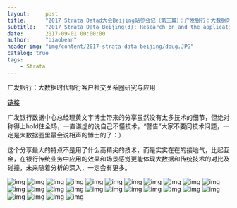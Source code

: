 ```yaml
---
layout:     post
title:      "2017 Strata Datad大会Beijing站参会记（第三篇）：广发银行：大数据时代银行客户社交关系圈研究与应用"
subtitle:   "2017 Strata Data Beijing(3): Research on and the application of a social relation circle of bank customers in the big data era"
date:       2017-09-01 00:00:00
author:     "biaobean"
header-img: "img/content/2017-strata-data-beijing/doug.JPG"
catalog: true
tags:
    - Strata
---
```


广发银行：大数据时代银行客户社交关系圈研究与应用

[链接](https://strata.oreilly.com.cn/strata-cn/public/schedule/detail/59731)

广发银行数据中心总经理黄文宇博士带来的分享虽然没有太多技术的细节，但绝对称得上hold住全场，一直谦虚的说自己不懂技术，“警告”大家不要问技术问题，一定是大数据圈里最会说相声的博士的了：）

这个分享最大的特点不是用了什么高精尖的技术，而是实实在在的接地气，比起互金，在银行传统业务中应用的效果和场景感觉更能体现大数据和传统技术的对比及碰撞，未来随着分析的深入，一定会有更多。

![img](/img/content/2017-strata-data-beijing/gf_1.JPG)
![img](/img/content/2017-strata-data-beijing/gf_2.JPG)
![img](/img/content/2017-strata-data-beijing/gf_3.JPG)
![img](/img/content/2017-strata-data-beijing/gf_4.JPG)
![img](/img/content/2017-strata-data-beijing/gf_5.JPG)
![img](/img/content/2017-strata-data-beijing/gf_6.JPG)
![img](/img/content/2017-strata-data-beijing/gf_7.JPG)
![img](/img/content/2017-strata-data-beijing/gf_8.JPG)
![img](/img/content/2017-strata-data-beijing/gf_9.JPG)
![img](/img/content/2017-strata-data-beijing/gf_10.JPG)
![img](/img/content/2017-strata-data-beijing/gf_11.JPG)
![img](/img/content/2017-strata-data-beijing/gf_12.JPG)
![img](/img/content/2017-strata-data-beijing/gf_13.JPG)
![img](/img/content/2017-strata-data-beijing/gf_14.JPG)
![img](/img/content/2017-strata-data-beijing/gf_15.JPG)
![img](/img/content/2017-strata-data-beijing/gf_16.JPG)
![img](/img/content/2017-strata-data-beijing/gf_17.JPG)
![img](/img/content/2017-strata-data-beijing/gf_18.JPG)
![img](/img/content/2017-strata-data-beijing/gf_19.JPG)
![img](/img/content/2017-strata-data-beijing/gf_20.JPG)
![img](/img/content/2017-strata-data-beijing/gf_21.JPG)
![img](/img/content/2017-strata-data-beijing/gf_22.JPG)
![img](/img/content/2017-strata-data-beijing/gf_23.JPG)
![img](/img/content/2017-strata-data-beijing/gf_24.JPG)
![img](/img/content/2017-strata-data-beijing/gf_25.JPG)
![img](/img/content/2017-strata-data-beijing/gf_26.JPG)
